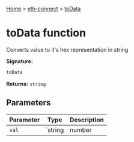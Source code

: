 [Home](./index) &gt; [eth-connect](./eth-connect.md) &gt; [toData](./eth-connect.todata.md)

# toData function

Converts value to it's hex representation in string

**Signature:**
```javascript
toData
```
**Returns:** `string`

## Parameters

|  Parameter | Type | Description |
|  --- | --- | --- |
|  `val` | `string | number | BigNumberType` |  |

